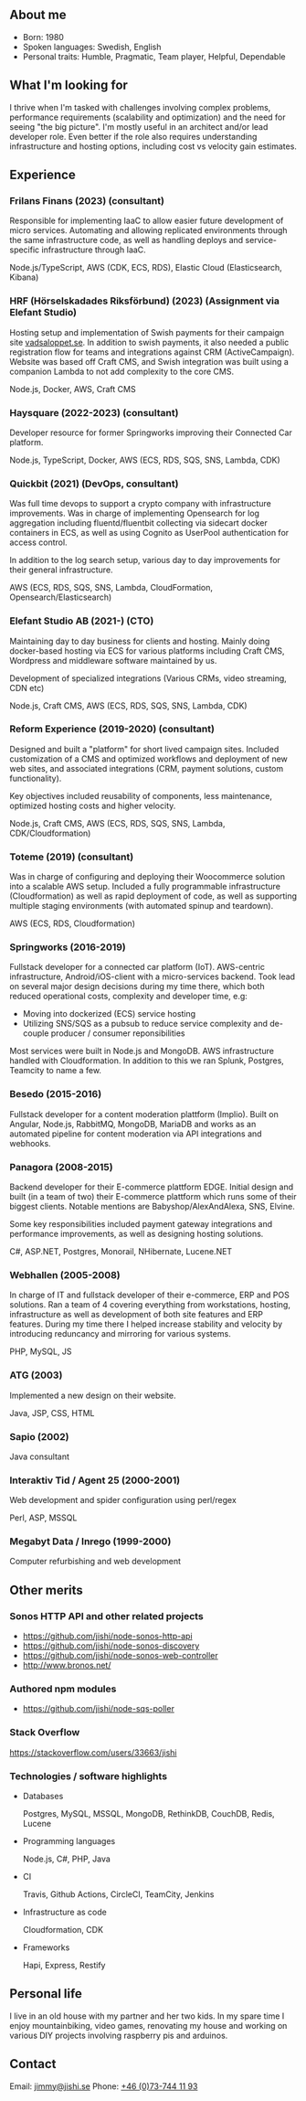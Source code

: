 ## About me

- Born: 1980
- Spoken languages: Swedish, English
- Personal traits: Humble, Pragmatic, Team player, Helpful, Dependable

## What I'm looking for

I thrive when I'm tasked with challenges involving complex problems, performance requirements (scalability and optimization) and the need for seeing "the big picture". I'm mostly useful in an architect and/or lead developer role. Even better if the role also requires understanding infrastructure and hosting options, including cost vs velocity gain estimates. 

## Experience

### Frilans Finans (2023) (consultant)

Responsible for implementing IaaC to allow easier future development of micro services. Automating and allowing replicated environments through the same infrastructure code, as well as handling deploys and service-specific infrastructure through IaaC. 

Node.js/TypeScript, AWS (CDK, ECS, RDS), Elastic Cloud (Elasticsearch, Kibana)

### HRF (Hörselskadades Riksförbund) (2023) (Assignment via Elefant Studio)

Hosting setup and implementation of Swish payments for their campaign site [vadsaloppet.se](https://www.vadsaloppet.se). In addition to swish payments, it also needed a public registration flow for teams and integrations against CRM (ActiveCampaign). Website was based off Craft CMS, and Swish integration was built using a companion Lambda to not add complexity to the core CMS. 

Node.js, Docker, AWS, Craft CMS

### Haysquare (2022-2023) (consultant)

Developer resource for former Springworks improving their Connected Car platform. 

Node.js, TypeScript, Docker, AWS (ECS, RDS, SQS, SNS, Lambda, CDK)

### Quickbit (2021) (DevOps, consultant)

Was full time devops to support a crypto company with infrastructure improvements. Was in charge of implementing Opensearch for log aggregation including fluentd/fluentbit collecting via sidecart docker containers in ECS, as well as using Cognito as UserPool authentication for access control. 

In addition to the log search setup, various day to day improvements for their general infrastructure. 

AWS (ECS, RDS, SQS, SNS, Lambda, CloudFormation, Opensearch/Elasticsearch)

### Elefant Studio AB (2021-) (CTO)

Maintaining day to day business for clients and hosting. Mainly doing docker-based hosting via ECS for various platforms including Craft CMS, Wordpress and middleware software maintained by us.

Development of specialized integrations (Various CRMs, video streaming, CDN etc)

Node.js, Craft CMS, AWS (ECS, RDS, SQS, SNS, Lambda, CDK)

### Reform Experience (2019-2020) (consultant)

Designed and built a "platform" for short lived campaign sites. Included customization of a CMS and optimized workflows and deployment of new web sites, and associated integrations (CRM, payment solutions, custom functionality). 

Key objectives included reusability of components, less maintenance, optimized hosting costs and higher velocity. 

Node.js, Craft CMS, AWS (ECS, RDS, SQS, SNS, Lambda, CDK/Cloudformation)

### Toteme (2019) (consultant)

Was in charge of configuring and deploying their Woocommerce solution into a scalable AWS setup. Included a fully programmable infrastructure (Cloudformation) as well as rapid deployment of code, as well as supporting multiple staging environments (with automated spinup and teardown).

AWS (ECS, RDS, Cloudformation)

### Springworks (2016-2019)

Fullstack developer for a connected car platform (IoT). AWS-centric infrastructure, Android/iOS-client with a micro-services backend. Took lead on several major design decisions during my time there, which both reduced operational costs, complexity and developer time, e.g:

- Moving into dockerized (ECS) service hosting
- Utilizing SNS/SQS as a pubsub to reduce service complexity and de-couple producer / consumer reponsibilities

Most services were built in Node.js and MongoDB. AWS infrastructure handled with Cloudformation. In addition to this we ran Splunk, Postgres, Teamcity to name a few. 

### Besedo (2015-2016)

Fullstack developer for a content moderation plattform (Implio). Built on Angular, Node.js, RabbitMQ, MongoDB, MariaDB and works as an automated pipeline for content moderation via API integrations and webhooks.

### Panagora (2008-2015)

Backend developer for their E-commerce plattform EDGE. Initial design and built (in a team of two) their E-commerce plattform which runs some of their biggest clients. Notable mentions are Babyshop/AlexAndAlexa, SNS, Elvine.

Some key responsibilities included payment gateway integrations and performance improvements, as well as designing hosting solutions.

C#, ASP.NET, Postgres, Monorail, NHibernate, Lucene.NET

### Webhallen (2005-2008)

In charge of IT and fullstack developer of their e-commerce, ERP and POS solutions. Ran a team of 4 covering everything from workstations, hosting, infrastructure as well as development of both site features and ERP features. During my time there I helped increase stability and velocity by introducing reduncancy and mirroring for various systems.

PHP, MySQL, JS

### ATG (2003)

Implemented a new design on their website. 

Java, JSP, CSS, HTML

### Sapio (2002)

Java consultant

### Interaktiv Tid / Agent 25 (2000-2001)

Web development and spider configuration using perl/regex

Perl, ASP, MSSQL

### Megabyt Data / Inrego (1999-2000)

Computer refurbishing and web development

## Other merits

### Sonos HTTP API and other related projects

 - <https://github.com/jishi/node-sonos-http-api>
 - <https://github.com/jishi/node-sonos-discovery>
 - <https://github.com/jishi/node-sonos-web-controller>
 - <http://www.bronos.net/>

### Authored npm modules

 - <https://github.com/jishi/node-sqs-poller>

### Stack Overflow

<https://stackoverflow.com/users/33663/jishi>

### Technologies / software highlights

 - Databases
    
    Postgres, MySQL, MSSQL, MongoDB, RethinkDB, CouchDB, Redis, Lucene
    
 - Programming languages
    
    Node.js, C#, PHP, Java
    
 - CI
 
    Travis, Github Actions, CircleCI, TeamCity, Jenkins
    
 - Infrastructure as code
 
    Cloudformation, CDK
    
 - Frameworks

    Hapi, Express, Restify
    

## Personal life

I live in an old house with my partner and her two kids. In my spare time I enjoy mountainbiking, video games, renovating my house and working on various DIY projects involving raspberry pis and arduinos. 

## Contact

Email: [jimmy@jishi.se](mailto:jimmy@jishi.se)
Phone: [+46 (0)73-744 11 93](tel:+46737441193)
